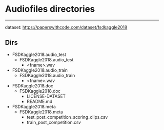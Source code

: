 # Audiofiles directories
___
dataset: https://paperswithcode.com/dataset/fsdkaggle2018
## Dirs

* FSDKaggle2018.audio_test 
  * FSDKaggle2018.audio_test
    * \<fname>.wav
* FSDKaggle2018.audio_train
  * FSDKaggle2018.audio_train
    * \<fname>.wav
* FSDKaggle2018.doc
  * FSDKaggle2018.doc 
    * LICENSE-DATASET
    * README.md
* FSDKaggle2018.meta
  * FSDKaggle2018.meta
    * test_post_competition_scoring_clips.csv
    * train_post_competition.csv